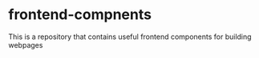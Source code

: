 # frontend-compnents

This is a repository that contains useful frontend components for building webpages
